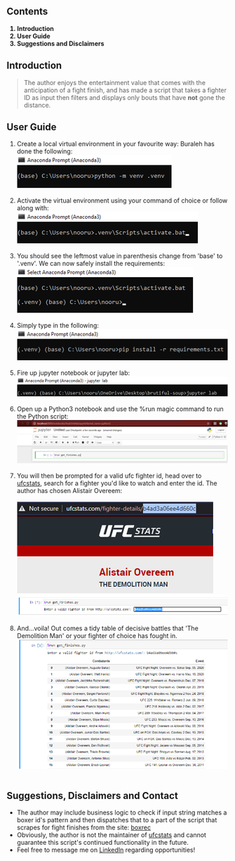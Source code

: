## Contents
<ol>
    <b><li>Introduction</li>
    <li>User Guide</li>
    <li>Suggestions and Disclaimers</li></b>
</ol>

## Introduction
<blockquote>The author enjoys the entertainment value that comes with the anticipation of a fight finish, and has made a script that takes a fighter ID as input then
filters and displays only bouts that have <b>not</b> gone the distance.</blockquote>

## User Guide
<ol>
    <li>Create a local virtual environment in your favourite way: Buraleh has done the following:<br><img src='./images/01_create_venv.png' alt='creating a virutal environment'></li><br>
    <li>Activate the virtual environment using your command of choice or follow along with: <img src='./images/02_activate.png' alt='activate the virtual environment'></li><br>
    <li>You should see the leftmost value in parenthesis change from 'base' to '.venv'. We can now safely install the requirements: <br><img src="./images/03_inside_virtual_env.png" alt="inside the virtual environment"></li><br>
    <li>Simply type in the following:<br><img src="./images/04_installing_requirements.png"></li><br>
    <li>Fire up jupyter notebook or jupyter lab:<br><img src='./images/04b_jupyter_lab.png'></li><br>
    <li>Open up a Python3 notebook and use the %run magic command to run the Python script: <img src='./images/05_run_script.png'></li><br>
    <li>You will then be prompted for a valid ufc fighter id, head over to <a href='http://ufcstats.com/'>ufcstats</a>, search for a fighter you'd like to watch and enter the id. The author has chosen Alistair Overeem: <br><br><img src='./images/06_pick_fighter.png'><br><img src='./images/07_enter_fighter.png'> </li><br>
    <li>And...voila! Out comes a tidy table of decisive battles that 'The Demolition Man' or your fighter of choice has fought in.<br><img src='./images/08_results.png'></li><br>
</ol>


## Suggestions, Disclaimers and Contact
<ul>
    <li>The author may include business logic to check if input string matches a boxer id's pattern and then dispatches that to a part of the script that scrapes for fight finishes from the site: <a href='https://boxrec.com/'>boxrec</a></li>
    <li>Obviously, the author is not the maintainer of <a href='http://ufcstats.com/'>ufcstats</a> and cannot guarantee this script's continued functionality in the future.</li>
    <li>Feel free to message me on <a href='https://www.linkedin.com/in/noorudin-buraleh-2243331a3/'>LinkedIn</a> regarding opportunities!</li>
</ul>
